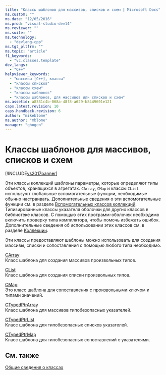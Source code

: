 ```yaml
---
title: "Классы шаблонов для массивов, списков и схем | Microsoft Docs"
ms.custom: ""
ms.date: "12/05/2016"
ms.prod: "visual-studio-dev14"
ms.reviewer: ""
ms.suite: ""
ms.technology: 
  - "devlang-cpp"
ms.tgt_pltfrm: ""
ms.topic: "article"
f1_keywords: 
  - "vc.classes.template"
dev_langs: 
  - "C++"
helpviewer_keywords: 
  - "массивы [C++], классы"
  - "классы списков"
  - "классы схем"
  - "классы шаблонов"
  - "классы шаблонов, для массивов или списков и схем"
ms.assetid: a8331c4b-068a-48f8-a629-b8449601e121
caps.latest.revision: 10
caps.handback.revision: 6
author: "mikeblome"
ms.author: "mblome"
manager: "ghogen"
---
```

# Классы шаблонов для массивов, списков и схем
[!INCLUDE[vs2017banner](../assembler/inline/includes/vs2017banner.md)]

Эти классы коллекций шаблоны параметры, которые определяют типы объектов, хранящихся в агрегатах.  `CArray`, `CMap` и классы `CList` используют глобальные вспомогательные функции, необходимые обычно настраивать.  Дополнительные сведения о эти вспомогательные функции см. в разделе [Вспомогательных классов коллекций](../mfc/reference/collection-class-helpers.md).  Типизированные классы указателя оболочки для других классов в библиотеке классов.  С помощью этих программ\-оболочек необходимо включить проверку типа компилятора, чтобы помочь избежать ошибок.  Дополнительные сведения об использовании этих классов см. в разделе [Коллекции](../mfc/collections.md).  
  
 Эти классы предоставляют шаблоны можно использовать для создания массивы, списки и сопоставления с помощью любого типа необходимо.  
  
 [CArray](../mfc/reference/carray-class.md)  
 Класс шаблона для создания массивов произвольных типов.  
  
 [CList](../mfc/reference/clist-class.md)  
 Класс шаблона для создания списки произвольных типов.  
  
 [CMap](../mfc/reference/cmap-class.md)  
 Это класс шаблона для сопоставления с произвольными ключом и типами значений.  
  
 [CTypedPtrArray](../mfc/reference/ctypedptrarray-class.md)  
 Класс шаблона для массивов типобезопасных указателей.  
  
 [CTypedPtrList](../mfc/reference/ctypedptrlist-class.md)  
 Класс шаблона для типобезопасных списков указателей.  
  
 [CTypedPtrMap](../Topic/CTypedPtrMap%20Class.md)  
 Класс шаблона для типобезопасных сопоставлений с указателями.  
  
## См. также  
 [Общие сведения о классах](../mfc/class-library-overview.md)